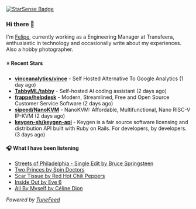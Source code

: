 <a href="https://starsense.app/developer-types" target="_blank"><img src="https://starsense.app/api/badge/?user=valtlfelipe" alt="StarSense Badge"></a>

### Hi there 👋

I'm [Felipe](https://felipevm.com), currently working as a Engineering Manager at Transfeera, enthusiastic in technology and occasionally write about my experiences. Also a hobby photographer.

#### ⭐ Recent Stars
- **[vinceanalytics/vince](https://github.com/vinceanalytics/vince)** - Self Hosted Alternative To Google Analytics (1 day ago)
- **[TabbyML/tabby](https://github.com/TabbyML/tabby)** - Self-hosted AI coding assistant (2 days ago)
- **[frappe/helpdesk](https://github.com/frappe/helpdesk)** - Modern, Streamlined, Free and Open Source Customer Service Software (2 days ago)
- **[sipeed/NanoKVM](https://github.com/sipeed/NanoKVM)** - NanoKVM: Affordable, Multifunctional, Nano RISC-V IP-KVM (2 days ago)
- **[keygen-sh/keygen-api](https://github.com/keygen-sh/keygen-api)** - Keygen is a fair source software licensing and distribution API built with Ruby on Rails. For developers, by developers. (3 days ago)

#### 🎧 What I have been listening
- [Streets of Philadelphia - Single Edit by Bruce Springsteen](https://open.spotify.com/track/3fbnbn6A5O5RNb08tlUEgd)
- [Two Princes by Spin Doctors](https://open.spotify.com/track/4ePP9So5xRzspjLFVVbj90)
- [Scar Tissue by Red Hot Chili Peppers](https://open.spotify.com/track/1G391cbiT3v3Cywg8T7DM1)
- [Inside Out by Eve 6](https://open.spotify.com/track/4GiVcDqNQI0fc0yYuRGH9m)
- [All By Myself by Céline Dion](https://open.spotify.com/track/49tbDrswKv7ivUgGlEddQQ)

_Powered by [TuneFeed](https://tunefeed.app?ref=github.com)_


